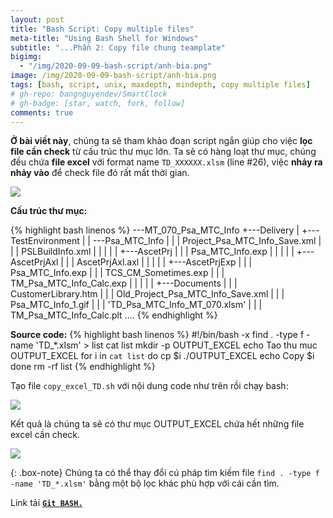 ```yaml
---
layout: post
title: "Bash Script: Copy multiple files"
meta-title: "Using Bash Shell for Windows"
subtitle: "...Phần 2: Copy file chung teamplate"
bigimg:
  - "/img/2020-09-09-bash-script/anh-bia.png"
image: /img/2020-09-09-bash-script/anh-bia.png
tags: [bash, script, unix, maxdepth, mindepth, copy multiple files]
# gh-repo: bangnguyendev/SmartClock
# gh-badge: [star, watch, fork, follow]
comments: true
---
```

**Ở bài viết này**, chúng ta sẽ tham khảo đoạn script ngắn giúp cho việc **lọc file cần check** từ cấu trúc thư mục lớn.
Ta sẽ có hàng loạt thư mục, chúng đều chứa **file excel** với format name `TD_XXXXXX.xlsm` (line #26), việc **nhảy ra nhảy vào** để check file đó rất mất thời gian.
<div class="post-img-post">
    <img src="/img/2020-09-25-bash-script-copy-file/hinh_dong_chay_thu_muc.gif">
</div>

**Cấu trúc thư mục:**

{% highlight bash linenos %}
\---MT_070_Psa_MTC_Info
    +---Delivery
    |   +---TestEnvironment
    |   |   \---Psa_MTC_Info
    |   |       |   Project_Psa_MTC_Info_Save.xml
    |   |       |   PSLBuildInfo.xml
    |   |       |
    |   |       +---AscetPrj
    |   |       |       Psa_MTC_Info.exp
    |   |       |
    |   |       +---AscetPrjAxl
    |   |       |       AscetPrjAxl.axl
    |   |       |
    |   |       +---AscetPrjExp
    |   |       |       Psa_MTC_Info.exp
    |   |       |       TCS_CM_Sometimes.exp
    |   |       |       TM_Psa_MTC_Info_Calc.exp
    |   |       |
    |   |       +---Documents
    |   |       |       CustomerLibrary.htm
    |   |       |       Old_Project_Psa_MTC_Info_Save.xml
    |   |       |       Psa_MTC_Info_1.gif
    |   |       |       'TD_Psa_MTC_Info_MT_070.xlsm'
    |   |       |       TM_Psa_MTC_Info_Calc.plt
.... 
{% endhighlight %}

**Source code:**
{% highlight bash linenos %}
#!/bin/bash -x
find . -type f -name 'TD_*.xlsm' > list
cat list
mkdir -p OUTPUT_EXCEL
echo Tao thu muc OUTPUT_EXCEL
for i in `cat list`
do 
	cp $i ./OUTPUT_EXCEL
	echo Copy $i
done
rm -rf list
{% endhighlight %}

Tạo file `copy_excel_TD.sh` với nội dung code như trên rồi chạy bash:
<div class="post-img-post">
    <img src="/img/2020-09-25-bash-script-copy-file/ls_folder.png">
</div>

Kết quả là chúng ta sẽ có thư mục OUTPUT_EXCEL chứa hết những file excel cần check.
<div class="post-img-post">
    <img src="/img/2020-09-25-bash-script-copy-file/output_excel.png">
</div>

{: .box-note}
Chúng ta có thể thay đổi cú pháp tìm kiếm file `find . -type f -name 'TD_*.xlsm'` bằng một bộ lọc khác phù hợp với cái cần tìm.


Link tải [**`Git BASH.`**](https://git-scm.com/)

<svg viewBox="0 0 900 200">

  <!-- Symbol -->
  <symbol id="s-text">
    <text text-anchor="middle"
          x="50%" y="50%" dy=".35em">
      Hi, I'm Bang
    </text>
  </symbol>  

  <!-- Duplicate symbols -->
  <use xlink:href="#s-text" class="text"
      ></use>
  <use xlink:href="#s-text" class="text"
      ></use>
  <use xlink:href="#s-text" class="text"
      ></use>
  <use xlink:href="#s-text" class="text"
      ></use>
  <use xlink:href="#s-text" class="text"
      ></use>
</svg>


